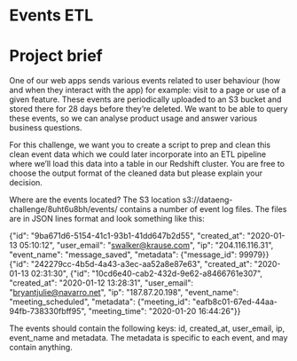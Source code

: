 # Events ETL

# Project brief
One of our web apps sends various events related to user behaviour (how and when they interact with the app) for example: visit to a page or use of a given feature. These events are periodically uploaded to an S3 bucket and stored there for 28 days before they’re deleted. We want to be able to query these events, so we can analyse product usage and answer various business questions.

For this challenge, we want you to create a script to prep and clean this clean event data which we could later incorporate into an ETL pipeline where we’ll load this data into a table in our Redshift cluster. You are free to choose the output format of the cleaned data but please explain your decision.

Where are the events located? 
The S3 location s3://dataeng-challenge/8uht6u8bh/events/ contains a number of event log files. The files are in JSON lines format and look something like this:

{"id": "9ba671d6-5154-41c1-93b1-41dd647b2d55", "created_at": "2020-01-13 05:10:12", "user_email": "swalker@krause.com", "ip": "204.116.116.31", "event_name": "message_saved", "metadata": {"message_id": 99979}}
{"id": "242279cc-4b5d-4a43-a3ec-aa52a8e87e63", "created_at": "2020-01-13 02:31:30", {"id": "10cd6e40-cab2-432d-9e62-a8466761e307", "created_at": "2020-01-12 13:28:31", "user_email": "bryantjulie@navarro.net", "ip": "187.87.20.198", "event_name": "meeting_scheduled", "metadata": {"meeting_id": "eafb8c01-67ed-44aa-94fb-738330fbff95", "meeting_time": "2020-01-20 16:44:26"}}

The events should contain the following keys: id, created_at, user_email, ip, event_name and metadata. The metadata is specific to each event, and may contain anything.

